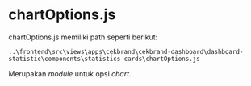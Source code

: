 # chartOptions.js

chartOptions.js memiliki path seperti berikut:

```
..\frontend\src\views\apps\cekbrand\cekbrand-dashboard\dashboard-statistic\components\statistics-cards\chartOptions.js
```

Merupakan _module_ untuk opsi _chart_.
